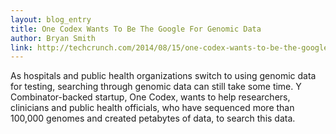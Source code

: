 ```yaml
---
layout: blog_entry
title: One Codex Wants To Be The Google For Genomic Data
author: Bryan Smith
link: http://techcrunch.com/2014/08/15/one-codex-wants-to-be-the-google-for-genomic-data/?ncid=rss
---
```


As hospitals and public health organizations switch to using genomic data for testing, searching through genomic data can still take some time. Y Combinator-backed startup, One Codex, wants to help researchers, clinicians and public health officials, who have sequenced more than 100,000 genomes and created petabytes of data, to search this data.